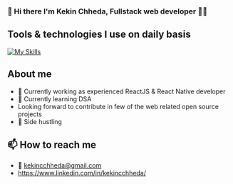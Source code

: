 ### 👋 Hi there I'm Kekin Chheda, Fullstack web developer :man_technologist:

## Tools & technologies I use on daily basis
[![My Skills](https://skillicons.dev/icons?i=js,ts,react,angular,nodejs,express,html,css,mysql,mongodb,git)](https://skillicons.dev)

## About me
- 🔭 Currently working as experienced ReactJS & React Native developer
- 🌱 Currently learning DSA
-  Looking forward to contribute in few of the web related open source projects
- :climbing: Side hustling

## 📫 How to reach me
- 📧 kekincchheda@gmail.com
- https://www.linkedin.com/in/kekincchheda/
<!--
**chheda-kekin/chheda-kekin** is a ✨ _special_ ✨ repository because its `README.md` (this file) appears on your GitHub profile.

Here are some ideas to get you started:

- 🔭 I’m currently working on ...
- 🌱 I’m currently learning ...
- 👯 I’m looking to collaborate on ...
- 🤔 I’m looking for help with ...
- 💬 Ask me about ...
- 📫 How to reach me: ...
- 😄 Pronouns: ...
- ⚡ Fun fact: ...
-->
